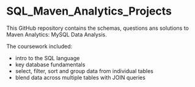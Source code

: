 # SQL_Maven_Analytics_Projects

This GitHub repository contains the schemas, questions ans solutions to Maven Analytics: MySQL Data Analysis.

The coursework included:
- intro to the SQL language
- key database fundamentals
- select, filter,  sort and group data from individual tables
- blend data across multiple tables with JOIN queries
